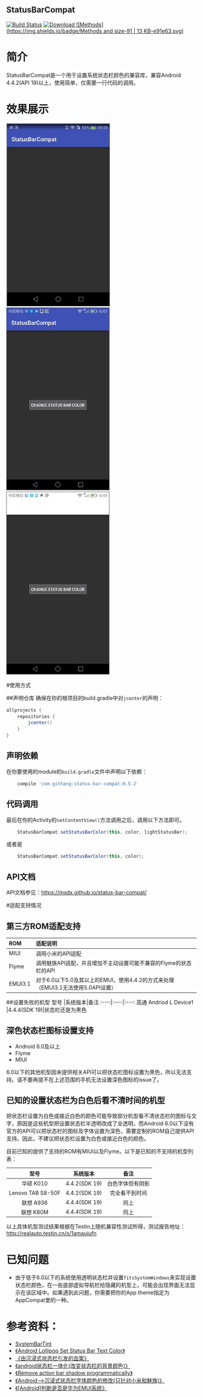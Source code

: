 StatusBarCompat
---
[![Build Status](https://travis-ci.org/msdx/status-bar-compat.svg?branch=master)](https://travis-ci.org/msdx/status-bar-compat)
[ ![Download](https://api.bintray.com/packages/msdx/maven/StatusBarCompat/images/download.svg) ](https://bintray.com/msdx/maven/StatusBarCompat/_latestVersion)
[ ![Methods](https://img.shields.io/badge/Methods and size-91 | 13 KB-e91e63.svg) ](http://www.methodscount.com/?lib=com.githang%3Astatus-bar-compat%3A0.5.2)

# 简介
StatusBarCompat是一个用于设置系统状态栏颜色的兼容库，兼容Android 4.4.2(API 19)以上，使用简单，仅需要一行代码的调用。

# 效果展示
![5.1.1运行效果](images/Android5.1.1_P7.jpg)
![6.0深色状态栏白色文字](images/Android6.0_5C_dark.jpg)
![6.0浅色状态栏黑色文字](images/Android6.0_5C_light.jpg)

#使用方式

##声明仓库
确保在你的根项目的build.gradle中对`jcenter`的声明：
```gradle
allprojects {
    repositories {
        jcenter()
    }
}
```

## 声明依赖
在你要使用的module的`build.gradle`文件中声明以下依赖：
```gradle
    compile 'com.githang:status-bar-compat:0.5.2'
```

## 代码调用
最后在你的Activity的`setContentView()`方法调用之后，调用以下方法即可。
```java
    StatusBarCompat.setStatusBarColor(this, color, lightStatusBar);
```
或者是
```java
    StatusBarCompat.setStatusBarColor(this, color);
```

## API文档
API文档参见：https://msdx.github.io/status-bar-compat/

#适配支持情况

## 第三方ROM适配支持
ROM | 适配说明
:---|:---
MIUI| 调用小米的API适配
Flyme|调用魅族API适配，并且增加不主动设置可能不兼容的Flyme的状态栏的API
EMUI3.1|对于6.0以下5.0及其以上的EMUI，使用4.4.2的方式来处理（EMUI3.1无法使用5.0API设置）

##设置失败的机型
型号 |系统版本|备注
:---:|:---:|:---:
高通 Andriod L Device1 |4.4.4(SDK 19)|状态栏还是为黑色

## 深色状态栏图标设置支持
- Android 6.0及以上
- Flyme
- MIUI

6.0以下的其他机型因未提供相关API可以把状态栏图标设置为黑色，所以无法支持。请不要再提不在上述范围的手机无法设置深色图标的issue了。

## 已知的设置状态栏为白色后看不清时间的机型
把状态栏设置为白色或接近白色的颜色可能导致部分机型看不清状态栏的图标与文字，原因是这些机型把设置状态栏半透明改成了全透明，而Android 6.0以下没有官方的API可以把状态栏的图标及字体设置为深色，需要定制的ROM自己提供API支持。因此，不建议把状态栏设置为白色或接近白色的颜色。

目前已知的提供了支持的ROM有MIUI以及Flyme。以下是已知的不支持的机型列表：

型号 | 系统版本 | 备注
:---:|:---:|:---:
华硕 K010|4.4.2(SDK 19)|白色字体但有阴影
Lenovo TAB S8-50F|4.4.2(SDK 19)|完全看不到时间
联想 A936|4.4.4(SDK 19)|同上
联想 K80M|4.4.4(SDK 19)|同上

以上具体机型测试结果根据在Testin上随机兼容性测试所得，测试报告地址：http://realauto.testin.cn/s/1amaujufn

# 已知问题
- 由于低于6.0以下的系统使用透明状态栏并设置`fitsSystemWindows`来实现设置状态栏颜色，在一些底部虚拟导航栏给隐藏的机型上，可能会出现界面无法显示在该区域中。如果遇到此问题，你需要把你的App theme指定为AppCompat里的一种。

# 参考资料：
- [SystemBarTint](https://github.com/jgilfelt/SystemBarTint)
- [《Android Lollipop Set Status Bar Text Color》](http://stackoverflow.com/questions/30464234/android-lollipop-set-status-bar-text-color)
- [《由沉浸式状态栏引发的血案》](http://www.jianshu.com/p/140be70b84cd?utm_source=tuicool&utm_medium=referral)
- [《android状态栏一体化(改变状态栏的背景颜色)》](http://blog.csdn.net/jdsjlzx/article/details/41643587)
- [《Remove action bar shadow programmatically》](http://stackoverflow.com/questions/19922078/remove-action-bar-shadow-programmatically)
- [《Android-->沉浸式状态栏字体颜色的修改(只针对小米和魅族)》](http://blog.csdn.net/angcyo/article/details/49834739)
- [《[Android]判断是否是华为EMUI系统》](http://blog.csdn.net/windowsxp2014/article/details/51669858)

